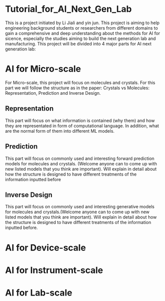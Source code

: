 # Tutorial_for_AI_Next_Gen_Lab
This is a project initiated by Li Jiali and yin jun. 
This project is aiming to help engineering background students or researchers from different domains to gain a comprehensive and deep understanding about the methods for AI for sicence, especially the studies aiming to build the next generation lab and manufacturing.
This project will be divided into 4 major parts for AI next generation lab:
# AI for Micro-scale 
For Micro-scale, this project will focus on molecules and crystals. For this part we will follow the structure as in the paper: Crystals vs Molecules: Representation, Prediction and Inverse Design. 
## Representation
This part will focus on what information is contained (why them) and how they are representated in form of computational language. In addition,
what are the normal form of them into different ML models.
## Prediction
This part will focus on commonly used and interesting forward prediction models for molecules and crystals. (Welcome anyone can to come up with new listed models that you think are important). Will explain in detail about how the structure is designed to have different treatments of the information inputted before
## Inverse Design
This part will focus on commonly used and interesting generative models for molecules and crystals.(Welcome anyone can to come up with new listed models that you think are important). Will explain in detail about how the structure is designed to have different treatments of the information inputted before.
# AI for Device-scale 
# AI for Instrument-scale
# AI for Lab-scale
